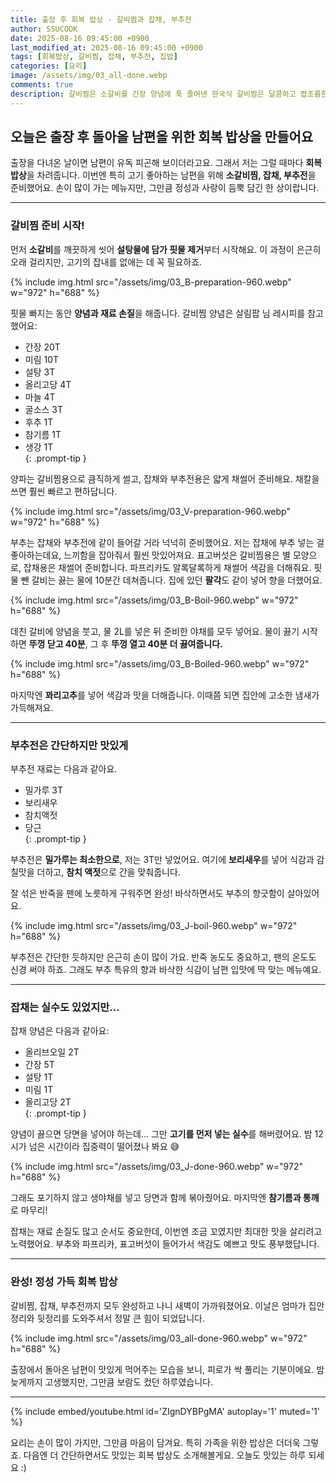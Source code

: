 ```yaml
---
title: 출장 후 회복 밥상 - 갈비찜과 잡채, 부추전
author: SSUCOOK
date: 2025-08-16 09:45:00 +0900
last_modified_at: 2025-08-16 09:45:00 +0900  
tags: [회복밥상, 갈비찜, 잡채, 부추전, 집밥]
categories: [요리]
image: /assets/img/03_all-done.webp
comments: true
description: 갈비찜은 소갈비를 간장 양념에 푹 졸여낸 한국식 갈비찜은 달콤하고 짭조름한 맛이 어우러진 대표적인 명절 요리예요. 그리고 잡채는 당면을 볶아 각종 채소와 고기를 함께 버무린 잡채는 쫄깃하고 고소한 맛으로 잔치상에 빠지지 않는 메뉴랍니다. 향긋한 부추를 듬뿍 넣어 부쳐낸 부추전은 간단하면서도 고소해 누구에게나 사랑받는 전이에요.
---
```



## 오늘은 출장 후 돌아올 남편을 위한 회복 밥상을 만들어요

출장을 다녀온 날이면 남편이 유독 피곤해 보이더라고요. 그래서 저는 그럴 때마다 **회복 밥상**을 차려줍니다. 이번엔 특히 고기 좋아하는 남편을 위해 **소갈비찜, 잡채, 부추전**을 준비했어요. 손이 많이 가는 메뉴지만, 그만큼 정성과 사랑이 듬뿍 담긴 한 상이랍니다.

---

### 갈비찜 준비 시작!

먼저 **소갈비**를 깨끗하게 씻어 **설탕물에 담가 핏물 제거**부터 시작해요. 이 과정이 은근히 오래 걸리지만, 고기의 잡내를 없애는 데 꼭 필요하죠.

{% include img.html
  src="/assets/img/03_B-preparation-960.webp"
  w="972" h="688"
%}

핏물 빠지는 동안 **양념과 재료 손질**을 해줍니다. 갈비찜 양념은 살림팝 님 레시피를 참고했어요:

>
- 간장 20T  
- 미림 10T 
- 설탕 3T  
- 올리고당 4T  
- 마늘 4T  
- 굴소스 3T  
- 후추 1T  
- 참기름 1T  
- 생강 1T  
{: .prompt-tip }

양파는 갈비찜용으로 큼직하게 썰고, 잡채와 부추전용은 얇게 채썰어 준비해요. 채칼을 쓰면 훨씬 빠르고 편하답니다.

{% include img.html
  src="/assets/img/03_V-preparation-960.webp"
  w="972" h="688"
%}

부추는 잡채와 부추전에 같이 들어갈 거라 넉넉히 준비했어요. 저는 잡채에 부추 넣는 걸 좋아하는데요, 느끼함을 잡아줘서 훨씬 맛있어져요.
표고버섯은 갈비찜용은 별 모양으로, 잡채용은 채썰어 준비합니다. 파프리카도 알록달록하게 채썰어 색감을 더해줘요. 핏물 뺀 갈비는 끓는 물에 10분간 데쳐줍니다. 집에 있던 **팔각**도 같이 넣어 향을 더했어요.

{% include img.html
  src="/assets/img/03_B-Boil-960.webp"
  w="972" h="688"
%}

데친 갈비에 양념을 붓고, 물 2L를 넣은 뒤 준비한 야채를 모두 넣어요. 물이 끓기 시작하면 **뚜껑 닫고 40분**, 그 후 **뚜껑 열고 40분 더 끓여줍니다.**

{% include img.html
  src="/assets/img/03_B-Boiled-960.webp"
  w="972" h="688"
%}

마지막엔 **꽈리고추**를 넣어 색감과 맛을 더해줍니다. 이때쯤 되면 집안에 고소한 냄새가 가득해져요.

---

### 부추전은 간단하지만 맛있게

부추전 재료는 다음과 같아요.

>
- 밀가루 3T
- 보리새우  
- 참치액젓 
- 당근  
{: .prompt-tip }

부추전은 **밀가루는 최소한으로**, 저는 3T만 넣었어요. 여기에 **보리새우**를 넣어 식감과 감칠맛을 더하고, **참치 액젓**으로 간을 맞춰줍니다.

잘 섞은 반죽을 팬에 노릇하게 구워주면 완성! 바삭하면서도 부추의 향긋함이 살아있어요.

{% include img.html
  src="/assets/img/03_J-boil-960.webp"
  w="972" h="688"
%}

부추전은 간단한 듯하지만 은근히 손이 많이 가요. 반죽 농도도 중요하고, 팬의 온도도 신경 써야 하죠. 그래도 부추 특유의 향과 바삭한 식감이 남편 입맛에 딱 맞는 메뉴예요.

---

### 잡채는 실수도 있었지만…

잡채 양념은 다음과 같아요:

>
- 올리브오일 2T  
- 간장 5T  
- 설탕 1T  
- 미림 1T  
- 올리고당 2T  
{: .prompt-tip }

양념이 끓으면 당면을 넣어야 하는데… 그만 **고기를 먼저 넣는 실수**를 해버렸어요. 밤 12시가 넘은 시간이라 집중력이 떨어졌나 봐요 😅

{% include img.html
  src="/assets/img/03_J-done-960.webp"
  w="972" h="688"
%}

그래도 포기하지 않고 생야채를 넣고 당면과 함께 볶아줬어요. 마지막엔 **참기름과 통깨**로 마무리!

잡채는 재료 손질도 많고 순서도 중요한데, 이번엔 조금 꼬였지만 최대한 맛을 살리려고 노력했어요. 부추와 파프리카, 표고버섯이 들어가서 색감도 예쁘고 맛도 풍부했답니다.

---

### 완성! 정성 가득 회복 밥상

갈비찜, 잡채, 부추전까지 모두 완성하고 나니 새벽이 가까워졌어요. 이날은 엄마가 집안 정리와 뒷정리를 도와주셔서 정말 큰 힘이 되었답니다.

{% include img.html
  src="/assets/img/03_all-done-960.webp"
  w="972" h="688"
%}

출장에서 돌아온 남편이 맛있게 먹어주는 모습을 보니, 피로가 싹 풀리는 기분이에요. 밤늦게까지 고생했지만, 그만큼 보람도 컸던 하루였습니다.

---

{% include embed/youtube.html id='ZIgnDYBPgMA' autoplay='1' muted='1' %}


요리는 손이 많이 가지만, 그만큼 마음이 담겨요. 특히 가족을 위한 밥상은 더더욱 그렇죠. 다음엔 더 간단하면서도 맛있는 회복 밥상도 소개해볼게요. 오늘도 맛있는 하루 되세요 :)
